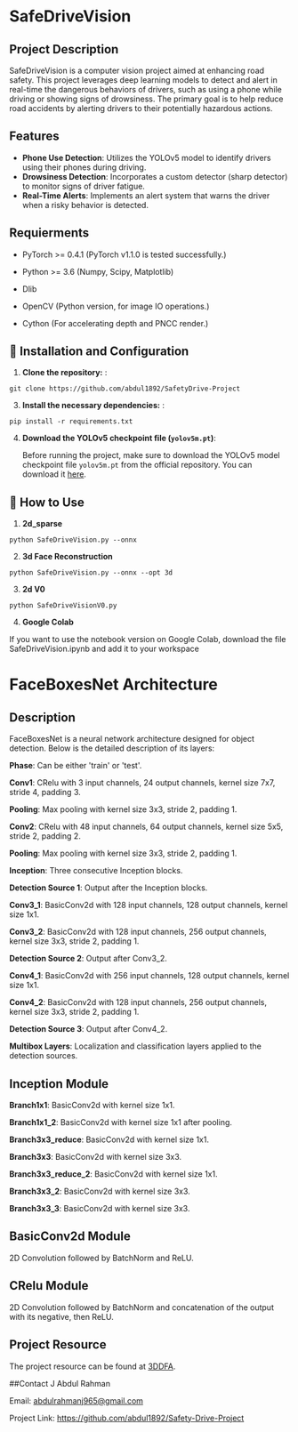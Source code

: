 # SafeDriveVision

## Project Description
SafeDriveVision is a computer vision project aimed at enhancing road safety. This project leverages deep learning models to detect and alert in real-time the dangerous behaviors of drivers, such as using a phone while driving or showing signs of drowsiness. The primary goal is to help reduce road accidents by alerting drivers to their potentially hazardous actions.

## Features
- **Phone Use Detection**: Utilizes the YOLOv5 model to identify drivers using their phones during driving.
- **Drowsiness Detection**: Incorporates a custom detector (sharp detector) to monitor signs of driver fatigue.
- **Real-Time Alerts**: Implements an alert system that warns the driver when a risky behavior is detected.


## Requierments

- PyTorch >= 0.4.1 (PyTorch v1.1.0 is tested successfully.)

- Python >= 3.6 (Numpy, Scipy, Matplotlib)

- Dlib 
- OpenCV (Python version, for image IO operations.)
- Cython (For accelerating depth and PNCC render.)




## 🧩 Installation and Configuration

1. **Clone the repository:** :
```
git clone https://github.com/abdul1892/SafetyDrive-Project
```
3. **Install the necessary dependencies:** :
 ```
 pip install -r requirements.txt
```
4. **Download the YOLOv5 checkpoint file (`yolov5m.pt`)**:

    Before running the project, make sure to download the YOLOv5 model checkpoint file `yolov5m.pt` from the official repository. You can download it [here](https://github.com/ultralytics/yolov5/releases/download/v5.0/yolov5m.pt).

## 🤖 How to Use
1. **2d_sparse**
```
python SafeDriveVision.py --onnx
```





2. **3d Face Reconstruction**
```
python SafeDriveVision.py --onnx --opt 3d
```




3. **2d V0**
```
python SafeDriveVisionV0.py

```




4. **Google Colab**
   
If you want to use the notebook version on Google Colab, download the file SafeDriveVision.ipynb and add it to your workspace 
   

# FaceBoxesNet Architecture

## Description
FaceBoxesNet is a neural network architecture designed for object detection. Below is the detailed description of its layers:

**Phase**: Can be either 'train' or 'test'.

**Conv1**: CRelu with 3 input channels, 24 output channels, kernel size 7x7, stride 4, padding 3.

**Pooling**: Max pooling with kernel size 3x3, stride 2, padding 1.

**Conv2**: CRelu with 48 input channels, 64 output channels, kernel size 5x5, stride 2, padding 2.

**Pooling**: Max pooling with kernel size 3x3, stride 2, padding 1.

**Inception**: Three consecutive Inception blocks.

**Detection Source 1**: Output after the Inception blocks.

**Conv3_1**: BasicConv2d with 128 input channels, 128 output channels, kernel size 1x1.

**Conv3_2**: BasicConv2d with 128 input channels, 256 output channels, kernel size 3x3, stride 2, padding 1.

**Detection Source 2**: Output after Conv3_2.

**Conv4_1**: BasicConv2d with 256 input channels, 128 output channels, kernel size 1x1.

**Conv4_2**: BasicConv2d with 128 input channels, 256 output channels, kernel size 3x3, stride 2, padding 1.

**Detection Source 3**: Output after Conv4_2.

**Multibox Layers**: Localization and classification layers applied to the detection sources.

## Inception Module

**Branch1x1**: BasicConv2d with kernel size 1x1.

**Branch1x1_2**: BasicConv2d with kernel size 1x1 after pooling.

**Branch3x3_reduce**: BasicConv2d with kernel size 1x1.

**Branch3x3**: BasicConv2d with kernel size 3x3.

**Branch3x3_reduce_2**: BasicConv2d with kernel size 1x1.

**Branch3x3_2**: BasicConv2d with kernel size 3x3.

**Branch3x3_3**: BasicConv2d with kernel size 3x3.

## BasicConv2d Module
2D Convolution followed by BatchNorm and ReLU.

## CRelu Module
2D Convolution followed by BatchNorm and concatenation of the output with its negative, then ReLU.

## Project Resource
The project resource can be found at [3DDFA](https://github.com/cleardusk/3DDFA).

##Contact
J Abdul Rahman

Email: abdulrahmanj965@gmail.com

Project Link: https://github.com/abdul1892/Safety-Drive-Project
